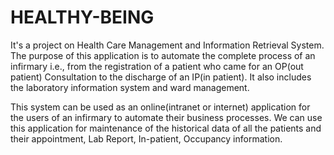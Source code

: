 # HEALTHY-BEING
It's a project on Health Care Management and Information Retrieval System. 
The purpose of this application is to automate the complete process of an infirmary i.e., from the registration of a patient who came for an OP(out patient) Consultation to the discharge of an IP(in patient). It also includes the laboratory information system and ward management.

This system can be used as an online(intranet or internet) application for the users of an infirmary to automate their business processes. We can use this application for maintenance of the historical data of all the patients and their appointment, Lab Report, In-patient, Occupancy information.

